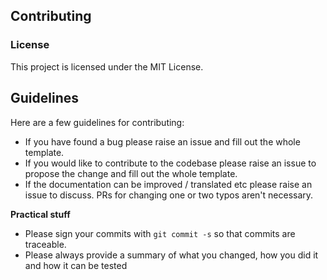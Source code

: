 ## Contributing

### License

This project is licensed under the MIT License.

## Guidelines

Here are a few guidelines for contributing:

* If you have found a bug please raise an issue and fill out the whole template.
* If you would like to contribute to the codebase please raise an issue to propose the change and fill out the whole template.
* If the documentation can be improved / translated etc please raise an issue to discuss. PRs for changing one or two typos aren't necessary.

**Practical stuff**

* Please sign your commits with `git commit -s` so that commits are traceable.
* Please always provide a summary of what you changed, how you did it and how it can be tested

